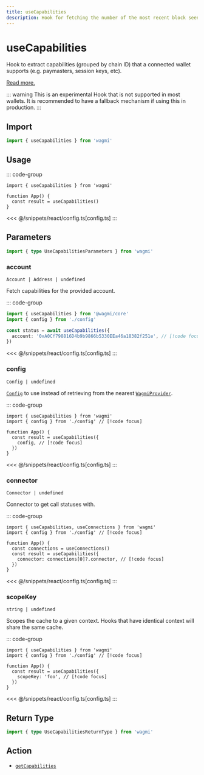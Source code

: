 ```yaml
---
title: useCapabilities
description: Hook for fetching the number of the most recent block seen.
---
```


<script setup>
const packageName = 'wagmi'
const actionName = 'getCapabilities'
const typeName = 'GetCapabilities'
const TData = 'GetCapabilitiesReturnType'
const TError = 'GetCapabilitiesErrorType'
</script>

# useCapabilities

Hook to extract capabilities (grouped by chain ID) that a connected wallet supports (e.g. paymasters, session keys, etc).

[Read more.](https://github.com/ethereum/EIPs/blob/815028dc634463e1716fc5ce44c019a6040f0bef/EIPS/eip-5792.md#wallet_getcapabilities)

::: warning
This is an experimental Hook that is not supported in most wallets. It is recommended to have a fallback mechanism if using this in production.
:::

## Import

```ts
import { useCapabilities } from 'wagmi'
```

## Usage

::: code-group
```tsx [index.tsx]
import { useCapabilities } from 'wagmi'

function App() {
  const result = useCapabilities()
}
```
<<< @/snippets/react/config.ts[config.ts]
:::

## Parameters

```ts
import { type UseCapabilitiesParameters } from 'wagmi'
```

### account

`Account | Address | undefined`

Fetch capabilities for the provided account.

::: code-group
```ts [index.ts]
import { useCapabilities } from '@wagmi/core'
import { config } from './config'

const status = await useCapabilities({
  account: '0xA0Cf798816D4b9b9866b5330EEa46a18382f251e', // [!code focus]
})
```
<<< @/snippets/react/config.ts[config.ts]
:::

### config

`Config | undefined`

[`Config`](/react/api/createConfig#config) to use instead of retrieving from the nearest [`WagmiProvider`](/react/api/WagmiProvider).

::: code-group
```tsx [index.tsx]
import { useCapabilities } from 'wagmi'
import { config } from './config' // [!code focus]

function App() {
  const result = useCapabilities({
    config, // [!code focus]
  })
}
```
<<< @/snippets/react/config.ts[config.ts]
:::

### connector

`Connector | undefined`

Connector to get call statuses with.

::: code-group
```tsx [index.tsx]
import { useCapabilities, useConnections } from 'wagmi'
import { config } from './config' // [!code focus]

function App() {
  const connections = useConnections()
  const result = useCapabilities({
    connector: connections[0]?.connector, // [!code focus]
  })
}
```
<<< @/snippets/react/config.ts[config.ts]
:::

### scopeKey

`string | undefined`

Scopes the cache to a given context. Hooks that have identical context will share the same cache.

::: code-group
```tsx [index.tsx]
import { useCapabilities } from 'wagmi'
import { config } from './config' // [!code focus]

function App() {
  const result = useCapabilities({
    scopeKey: 'foo', // [!code focus]
  })
}
```
<<< @/snippets/react/config.ts[config.ts]
:::

<!--@include: @shared/query-options.md-->

## Return Type

```ts
import { type UseCapabilitiesReturnType } from 'wagmi'
```

<!--@include: @shared/query-result.md-->

<!--@include: @shared/query-imports.md-->

## Action

- [`getCapabilities`](https://viem.sh/experimental/eip5792/getCapabilities)